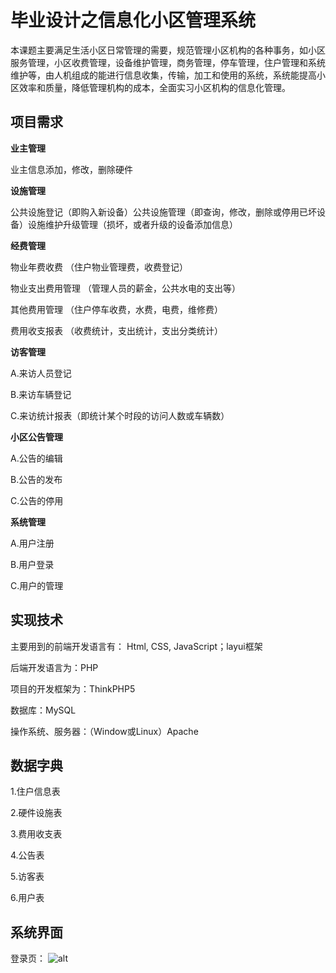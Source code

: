 毕业设计之信息化小区管理系统
===============

本课题主要满足生活小区日常管理的需要，规范管理小区机构的各种事务，如小区服务管理，小区收费管理，设备维护管理，商务管理，停车管理，住户管理和系统维护等，由人机组成的能进行信息收集，传输，加工和使用的系统，系统能提高小区效率和质量，降低管理机构的成本，全面实习小区机构的信息化管理。

## 项目需求

**业主管理**		

业主信息添加，修改，删除硬件

**设施管理**		

公共设施登记（即购入新设备）公共设施管理（即查询，修改，删除或停用已坏设备）设施维护升级管理（损坏，或者升级的设备添加信息）

**经费管理**

物业年费收费	（住户物业管理费，收费登记）

物业支出费用管理  （管理人员的薪金，公共水电的支出等）

其他费用管理    （住户停车收费，水费，电费，维修费）

费用收支报表	 （收费统计，支出统计，支出分类统计）

**访客管理**

A.来访人员登记

B.来访车辆登记

C.来访统计报表（即统计某个时段的访问人数或车辆数）

**小区公告管理**

A.公告的编辑

B.公告的发布

C.公告的停用

**系统管理**

A.用户注册

B.用户登录

C.用户的管理  

## 实现技术

主要用到的前端开发语言有： Html, CSS, JavaScript；layui框架

后端开发语言为：PHP

项目的开发框架为：ThinkPHP5

数据库：MySQL

操作系统、服务器：（Window或Linux）Apache

## 数据字典

1.住户信息表

2.硬件设施表

3.费用收支表

4.公告表

5.访客表

6.用户表

## 系统界面
  登录页：
 ![alt](https://github.com/sunshinexyp/Graduation-Project-of-Community-Manage/blob/master/%E5%B0%8FQ%E6%88%AA%E5%9B%BE-20190821204103.png)
 
